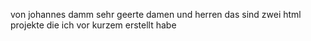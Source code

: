 von johannes damm
sehr geerte damen und herren das sind zwei html projekte die ich vor kurzem erstellt habe 
